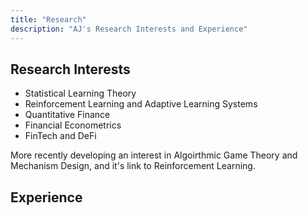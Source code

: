 ```yaml
---
title: "Research"
description: "AJ's Research Interests and Experience"
---
```


## Research Interests
+ Statistical Learning Theory
+ Reinforcement Learning and Adaptive Learning Systems
+ Quantitative Finance
+ Financial Econometrics
+ FinTech and DeFi

More recently developing an interest in Algoirthmic Game Theory and Mechanism Design, and it's link to Reinforcement Learning.

## Experience
